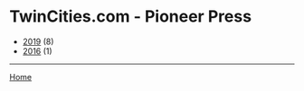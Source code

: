 # TwinCities.com - Pioneer Press

  * [2019](./twincities-com-pioneer-press-2019.md/) (8)
  * [2016](./twincities-com-pioneer-press-2016.md/) (1)
----

[Home](../)
